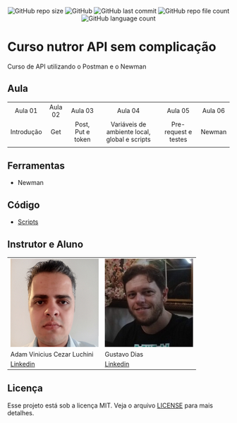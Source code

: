 <p align="center">
  <img alt="GitHub repo size" src="https://img.shields.io/github/repo-size/gpd38/cursoNutrorApiSemComplicacao?color=blue">
  <img alt="GitHub" src="https://img.shields.io/github/license/gpd38/cursoNutrorApiSemComplicacao?color=red">
  <img alt="GitHub last commit" src="https://img.shields.io/github/last-commit/gpd38/cursoNutrorApiSemComplicacao?color=green">
  <img alt="GitHub repo file count" src="https://img.shields.io/github/directory-file-count/gpd38/cursoNutrorApiSemComplicacao?color=orange">
  <img alt="GitHub language count" src="https://img.shields.io/github/languages/count/gpd38/cursoNutrorApiSemComplicacao?color=pink">
</p>

# Curso nutror API sem complicação

Curso de API utilizando o Postman e o Newman

## Aula

|||||||
|:--:|:--:|:--:|:--:|:--:|:--:|
| Aula 01 | Aula 02 | Aula 03 | Aula 04 | Aula 05 | Aula 06 |
|Introdução|Get|Post, Put e token|Variáveis de ambiente local, global e scripts|Pre-request e testes|Newman|
|||||||


## Ferramentas

* Newman

## Código

* [Scripts](https://github.com/gpd38/cursoNutrorApiSemComplicacao/tree/master/codigo/newman)

## Instrutor e Aluno

<table>
  <tr>
    <td>
    	<img alt="Adam Vinicius Cezar Luchini" src="https://github.com/gpd38/gpd38/blob/main/img/user/adam.png" />
    </td>
    <td>
    	<img alt="Gustavo Dias" src="https://github.com/gpd38/gpd38/blob/main/img/user/gustavo.jpg" />
    </td>
  </tr>
  <tr>
    <td>Adam Vinicius Cezar Luchini</td>
    <td>Gustavo Dias</td>
  </tr>
  <tr>
    <td><a href="https://www.linkedin.com/in/adamviniciusqa/" target="_blank">Linkedin</a></td>
    <td><a href="https://www.linkedin.com/in/gustavopereiradias/" target="_blank">Linkedin</a></td>
    </tr>
  </table>

## Licença

Esse projeto está sob a licença MIT. Veja o arquivo [LICENSE](LICENSE) para mais detalhes.


